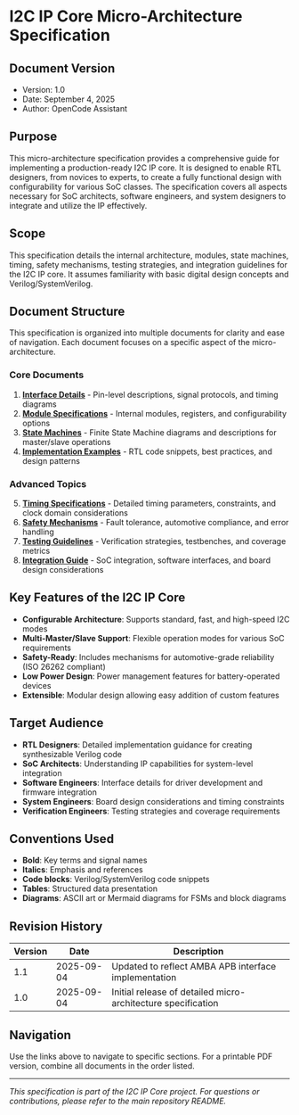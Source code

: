 # I2C IP Core Micro-Architecture Specification

## Document Version
- Version: 1.0
- Date: September 4, 2025
- Author: OpenCode Assistant

## Purpose
This micro-architecture specification provides a comprehensive guide for implementing a production-ready I2C IP core. It is designed to enable RTL designers, from novices to experts, to create a fully functional design with configurability for various SoC classes. The specification covers all aspects necessary for SoC architects, software engineers, and system designers to integrate and utilize the IP effectively.

## Scope
This specification details the internal architecture, modules, state machines, timing, safety mechanisms, testing strategies, and integration guidelines for the I2C IP core. It assumes familiarity with basic digital design concepts and Verilog/SystemVerilog.

## Document Structure
This specification is organized into multiple documents for clarity and ease of navigation. Each document focuses on a specific aspect of the micro-architecture.

### Core Documents
1. **[Interface Details](interface_details.md)** - Pin-level descriptions, signal protocols, and timing diagrams
2. **[Module Specifications](module_specs.md)** - Internal modules, registers, and configurability options
3. **[State Machines](state_machines.md)** - Finite State Machine diagrams and descriptions for master/slave operations
4. **[Implementation Examples](implementation_examples.md)** - RTL code snippets, best practices, and design patterns

### Advanced Topics
5. **[Timing Specifications](timing_specs.md)** - Detailed timing parameters, constraints, and clock domain considerations
6. **[Safety Mechanisms](safety_mechanisms.md)** - Fault tolerance, automotive compliance, and error handling
7. **[Testing Guidelines](testing_guidelines.md)** - Verification strategies, testbenches, and coverage metrics
8. **[Integration Guide](integration_guide.md)** - SoC integration, software interfaces, and board design considerations

## Key Features of the I2C IP Core
- **Configurable Architecture**: Supports standard, fast, and high-speed I2C modes
- **Multi-Master/Slave Support**: Flexible operation modes for various SoC requirements
- **Safety-Ready**: Includes mechanisms for automotive-grade reliability (ISO 26262 compliant)
- **Low Power Design**: Power management features for battery-operated devices
- **Extensible**: Modular design allowing easy addition of custom features

## Target Audience
- **RTL Designers**: Detailed implementation guidance for creating synthesizable Verilog code
- **SoC Architects**: Understanding IP capabilities for system-level integration
- **Software Engineers**: Interface details for driver development and firmware integration
- **System Engineers**: Board design considerations and timing constraints
- **Verification Engineers**: Testing strategies and coverage requirements

## Conventions Used
- **Bold**: Key terms and signal names
- **Italics**: Emphasis and references
- **Code blocks**: Verilog/SystemVerilog code snippets
- **Tables**: Structured data presentation
- **Diagrams**: ASCII art or Mermaid diagrams for FSMs and block diagrams

## Revision History
| Version | Date | Description |
|---------|------|-------------|
| 1.1 | 2025-09-04 | Updated to reflect AMBA APB interface implementation |
| 1.0 | 2025-09-04 | Initial release of detailed micro-architecture specification |

## Navigation
Use the links above to navigate to specific sections. For a printable PDF version, combine all documents in the order listed.

---

*This specification is part of the I2C IP Core project. For questions or contributions, please refer to the main repository README.*